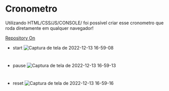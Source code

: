 # Cronometro

Utilizando HTML/CSS/JS/CONSOLE/ foi possível criar esse cronometro que roda diretamente em qualquer navegador!

[Repository On](https://arkcv.github.io/Cronometro/)


- start
![Captura de tela de 2022-12-13 16-59-08](https://user-images.githubusercontent.com/104932386/207436566-590b5685-5157-4eef-9117-0b735c48497b.png)

#

- pause
![Captura de tela de 2022-12-13 16-59-13](https://user-images.githubusercontent.com/104932386/207436568-6efdd287-74e0-4e43-9818-c39f70689830.png)

#

- reset
![Captura de tela de 2022-12-13 16-59-16](https://user-images.githubusercontent.com/104932386/207436577-12d6f325-fc83-4d73-be41-b6a4d4913923.png)
